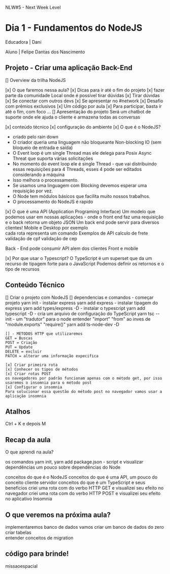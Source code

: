 NLW#5 - Next Week Level

# Dia 1 - Fundamentos do NodeJS 

Educadora | Dani

Aluno | Felipe Dantas dos Nascimento

## Projeto - Criar uma aplicação Back-End

[] Overview da trilha NodeJS

[x] O que faremos nessa aula?
[x] Dicas para ir até o fim do projeto
    [x] fazer parte da comunidade
    Local onde é possível tirar dúvidas
    [x] Tirar dúvidas 
    [x] Se conectar com outros devs
    [x] Se apresentar no #network 
    [x] Desafio com prêmios exclusivos
        [x] Um código por aula
        [x] Para participar, basta ir até o fim, com foco ...
[] Apresentação do projeto
Será um chatbot de suporte onde ele ajuda o cliente e armazena todas as conversas


[x] conteúdo técnico
[x] configuração do ambiente
[x] O que é o NodeJS?
* criado pelo rain down
* O criador queria uma linguagem não bloqueante Non-blocking IO (sem bloqueio de entrada e saída)
* O Event loop é um single Thread mas ele delega para Posix Async Threat que suporta várias solicitações
* No momento do event loop ele é single Thread - que vai distribuindo essas requisições para 4 Threads, esses 4 pode ser editados considerando a máquina
* Isso melhora o processamento.
* Se usamos uma linguagem com Blocking devemos esperar uma requisição por vez.
* O Node tem módulos básicos que facilita muito nossos trabalhos.
* O processamento do NodeJS é rapido

[x] O que é uma API (Application Programing Interface)
Um modelo que podemos usar em nossas aplicações - onde o front end faz uma requisição e o back retorna um objeto JSON 
Um back end pode servir para diversos clientes! Mobile e Desktop por exemplo   
cada rota representa um comando
Exemplos de API
calculo de frete
validação de cpf
validação de cep

Back - End pode consumir API alem dos clientes Front e mobile

[x] Por que usar o Typescript?
O TypeScript é um superset que da um recurso de tipagem forte para o JavaScript
Podemos definir os retornos e o tipo de recursos

## Conteúdo Técnico

[] Criar o projeto com NodeJS
    [] dependencias e comandos
    - começar projeto
    yarn init
    - instalar express
    yarn add express
    - instalar tipagem do express
    yarn add types/express -D
    - instalar o typescript
    yarn add typescript -D
    - cria um arquivo de configuração do TypeScript
    yarn tsc --init
    - um "tradutor" para o node entender "import" "from" ao inves de "module.exports" "require()"
    yarn add ts-node-dev -D

    [] - METODOS HTTP que utilizaremos
    GET = Buscas
    POST = Criação
    PUT = Update
    DELETE = excluir
    PATCH = alterar uma informação expecifica

    [x] Criar primeira rota
    [x] Conhecer os tipos de métodos
    [x] Criar rotas POST
    os navegadores por padrão funcionam apenas com o método get, por isso usaremos o insomnia para o método post
    [x] Configurar o insomnia
    Para solucionar essa questão do método post no navegador vamos usar a aplicação insomnia

## Atalhos
Ctrl + K e depois M

## Recap da aula
O que aprendi na aula?

os comandos yarn init, yarn add
package.json - script e visualizar dependências
um pouco sobre dependências do Node

conceitos do que é o NodeJS
conceitos do que é uma API, um pouco do conceito cliente servidor
conceitos do que é um TypeScript e seus beneficios
criei uma rota com do verbo HTTP GET e visualizei seu efeito no navegador
criei uma rota com do verbo HTTP POST e visualizei seu efeito no aplicativo Insomnia

## O que veremos na próxima aula?

implementaremos banco de dados 
vamos criar um banco de dados do zero
criar tabelas  
entender conceitos de migration

## código para brinde!

missaoespacial